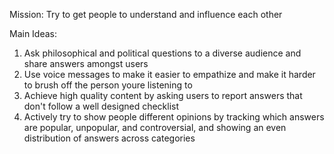 Mission: Try to get people to understand and influence each other

Main Ideas:
1. Ask philosophical and political questions to a diverse audience and share answers amongst users
2. Use voice messages to make it easier to empathize and make it harder to brush off the person youre listening to
3. Achieve high quality content by asking users to report answers that don't follow a well designed checklist
4. Actively try to show people different opinions by tracking which answers are popular, unpopular, and controversial, and showing an even distribution of answers across categories 
